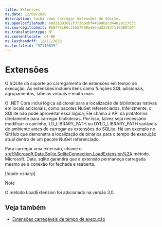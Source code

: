 ```yaml
---
title: Extensões
ms.date: 12/08/2020
description: Saiba como carregar extensões do SQLite.
ms.openlocfilehash: 68d31093662f373d6ebf4460d6a5d44029c27c5c
ms.sourcegitcommit: 9b877e160c326577e8aa5ead22a937110d80fa44
ms.translationtype: MT
ms.contentlocale: pt-BR
ms.lasthandoff: 12/11/2020
ms.locfileid: "97110839"
---
```

# <a name="extensions"></a>Extensões

O SQLite dá suporte ao carregamento de extensões em tempo de execução. As extensões incluem itens como funções SQL adicionais, agrupamentos, tabelas virtuais e muito mais.

O .NET Core inclui lógica adicional para a localização de bibliotecas nativas em locais adicionais, como pacotes NuGet referenciados. Infelizmente, o SQLite não pode aproveitar essa lógica; Ele chama a API da plataforma diretamente para carregar bibliotecas. Por isso, talvez seja necessário modificar o caminho, LD_LIBRARY_PATH ou DYLD_LIBRARY_PATH variáveis de ambiente antes de carregar as extensões do SQLite. Há [um exemplo](https://github.com/dotnet/docs/blob/master/samples/snippets/standard/data/sqlite/ExtensionsSample/Program.cs) no GitHub que demonstra a localização de binários para o tempo de execução atual dentro de um pacote NuGet referenciado.

Para carregar uma extensão, chame o <xref:Microsoft.Data.Sqlite.SqliteConnection.LoadExtension%2A> método. Microsoft. Data. sqlite garantirá que a extensão permaneça carregada mesmo se a conexão for fechada e reaberta.

[!code-csharp[](../../../../samples/snippets/standard/data/sqlite/ExtensionsSample/Program.cs?name=snippet_LoadExtension)]

> [!NOTE]
> O método LoadExtension foi adicionado na versão 3,0.

## <a name="see-also"></a>Veja também

* [Extensões carregáveis de tempo de execução](https://www.sqlite.org/loadext.html)
